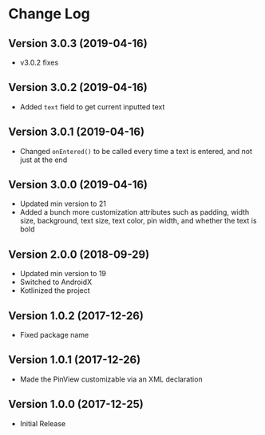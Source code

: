 # Change Log

## Version 3.0.3 (2019-04-16)

-   v3.0.2 fixes

## Version 3.0.2 (2019-04-16)

-   Added `text` field to get current inputted text

## Version 3.0.1 (2019-04-16)

-   Changed `onEntered()` to be called every time a text is entered, and not just at the end

## Version 3.0.0 (2019-04-16)

-   Updated min version to 21
-   Added a bunch more customization attributes such as padding, width size, background, text size, text color, pin width, and whether the text is bold

## Version 2.0.0 (2018-09-29)

-   Updated min version to 19
-   Switched to AndroidX
-   Kotlinized the project

## Version 1.0.2 (2017-12-26)

-   Fixed package name

## Version 1.0.1 (2017-12-26)

-   Made the PinView customizable via an XML declaration

## Version 1.0.0 (2017-12-25)

-   Initial Release
